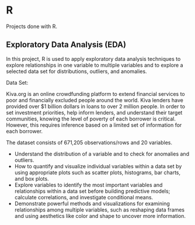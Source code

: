 # R
Projects done with R.

## Exploratory Data Analysis (EDA) ##

In this project, R is used to apply exploratory data analysis techniques to explore relationships in one variable to multiple variables and to explore a selected data set for distributions, outliers, and anomalies.

Data Set:

Kiva.org is an online crowdfunding platform to extend financial services to poor and financially excluded people around the world. Kiva lenders have provided over $1 billion dollars in loans to over 2 million people. In order to set investment priorities, help inform lenders, and understand their target communities, knowing the level of poverty of each borrower is critical. However, this requires inference based on a limited set of information for each borrower.

The dataset consists of 671,205 observations/rows and 20 variables.

- Understand the distribution of a variable and to check for anomalies and outliers.
- How to quantify and visualize individual variables within a data set by using appropriate plots such as scatter plots, histograms, bar charts, and box plots.
- Explore variables to identify the most important variables and relationships within a data set before building predictive models; calculate correlations, and investigate conditional means.
- Demonstrate powerful methods and visualizations for examining relationships among multiple variables, such as reshaping data frames and using aesthetics like color and shape to uncover more information.
